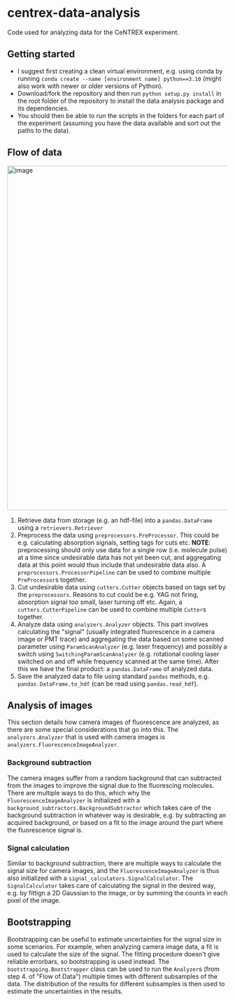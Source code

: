 # centrex-data-analysis
Code used for analyzing data for the CeNTREX experiment.

## Getting started
- I suggest first creating a clean virtual environment, e.g. using conda by running `conda create --name [environment name] python==3.10` (might also work with newer or older versions of Python).
- Download/fork the repository and then run `python setup.py install` in the root folder of the repository to install the data analysis package and its dependencies.
- You should then be able to run the scripts in the folders for each part of the experiment (assuming you have the data available and sort out the paths to the data).

## Flow of data
<img width="789" alt="image" src="https://user-images.githubusercontent.com/34794187/150867757-e6734047-72f5-4826-9977-6787e1750be2.png">

1. Retrieve data from storage (e.g. an hdf-file) into a `pandas.DataFrame` using a `retrievers.Retriever`
2. Preprocess the data using `preprocessors.PreProcessor`. This could be e.g. calculating absorption signals, setting tags for cuts etc. **NOTE**: preprocessing should only use data for a single row (i.e. molecule pulse) at a time since undesirable data has not yet been cut, and aggregating data at this point would thus include that undesirable data also. A `preprocessors.ProcessorPipeline` can be used to combine multiple `PreProcessor`s together.
3. Cut undesirable data using `cutters.Cutter` objects based on tags set by the `preprocessors`. Reasons to cut could be e.g. YAG not firing, absorption signal too small, laser turning off etc. Again, a `cutters.CutterPipeline` can be used to combine multiple `Cutter`s together.
4. Analyze data using `analyzers.Analyzer` objects. This part involves calculating the "signal" (usually integrated fluorescence in a camera image or PMT trace) and aggregating the data based on some scanned parameter using `ParamScanAnalyzer` (e.g. laser frequency) and possibly a switch using `SwitchingParamScanAnalyzer` (e.g. rotational cooling laser  switched on and off while frequency scanned at the same time). After this we have the final product: a `pandas.DataFrame` of analyzed data.
5. Save the analyzed data to file using standard `pandas` methods, e.g. `pandas.DataFrame.to_hdf` (can be read using `pandas.read_hdf`).

## Analysis of images
This section details how camera images of fluorescence are analyzed, as there are some special considerations that go into this. The `analyzers.Analyzer` that is used with camera images is `analyzers.FluorescenceImageAnalyzer`.

### Background subtraction
The camera images suffer from a random background that can subtracted from the images to improve the signal due to the fluorescing molecules. There are multiple ways to do this, which why the `FluorescenceImageAnalyzer` is initialized with a `background_subtractors.BackgroundSubtractor` which takes care of the background subtraction in whatever way is desirable, e.g. by subtracting an acquired background, or based on a fit to the image around the part where the fluorescence signal is.

### Signal calculation
Similar to background subtraction, there are multiple ways to calculate the signal size for camera images, and the `FluorescenceImageAnalyzer` is thus also initialized with a `signal_calculators.SignalCalculator`. The `SignalCalculator` takes care of calculating the signal in the desired way, e.g. by fittign a 2D Gaussian to the image, or by summing the counts in each pixel of the image.

## Bootstrapping
Bootstrapping can be useful to estimate uncertainties for the signal size in some scenarios. For example, when analyzing camera image data, a fit is used to calculate the size of the signal. The fitting procedure doesn't give reliable errorbars, so bootstrapping is used instead. The `bootstrapping.Bootstrapper` class can be used to run the `Analyzer`s (from step 4. of "Flow of Data") multiple times with different subsamples of the data. The distribution of the results for different subsamples is then used to estimate the uncertainties in the results.
